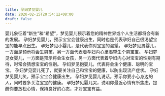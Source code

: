 ```yaml
---
title: 孕妇梦见婴儿
date: 2020-02-15T20:54:12+08:00
draft: false
---
```


婴儿象征着“新生”和“希望”，梦见婴儿预示着您的精神世界或个人生活都将会有新的发展。
孕妇梦见婴儿，预示宝宝会健康出生，同时也是代表孕妇自己很渴望宝宝的能早点出生。
孕妇梦见小婴儿，是代表你对宝宝的渴望。
孕妇梦见男婴儿，一方面是预示将会生男孩，另一方面代表着孕妇内心里渴望生个男宝宝。
孕妇梦见女婴儿，一方面是预示将会生女孩，另一方面代表着孕妇内心对宝宝的性别有期待，时常会猜想宝宝的性别。
孕妇梦见抱婴儿，代表将会生个健康、聪明的宝宝。
孕妇梦见婴儿死了，就要关注自己和宝宝的健康，以防出现流产症状。
孕妇梦见婴儿笑，预示宝宝会健康出生。
孕妇梦见婴儿说话，预示你要小心身边的人，同时要多关注宝宝的健康。
孕妇梦见婴儿哭，说明你最近心情有所焦虑，提醒你要放松心情，保持良好的心态，才对宝宝有益。